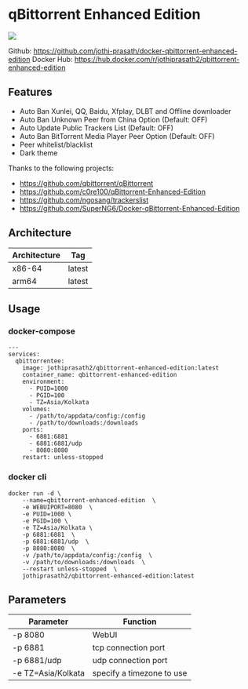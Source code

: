 # qBittorrent Enhanced Edition

![](https://upload.wikimedia.org/wikipedia/commons/thumb/6/66/New_qBittorrent_Logo.svg/240px-New_qBittorrent_Logo.svg.png)

Github: https://github.com/jothi-prasath/docker-qbittorrent-enhanced-edition 
Docker Hub: https://hub.docker.com/r/jothiprasath2/qbittorrent-enhanced-edition

## Features

* Auto Ban Xunlei, QQ, Baidu, Xfplay, DLBT and Offline downloader
* Auto Ban Unknown Peer from China Option (Default: OFF)
* Auto Update Public Trackers List (Default: OFF)
* Auto Ban BitTorrent Media Player Peer Option (Default: OFF)
* Peer whitelist/blacklist
* Dark theme

Thanks to the following projects:

* https://github.com/qbittorrent/qBittorrent
* https://github.com/c0re100/qBittorrent-Enhanced-Edition
* https://github.com/ngosang/trackerslist
* https://github.com/SuperNG6/Docker-qBittorrent-Enhanced-Edition


## Architecture

| Architecture | Tag            |
| ------------ | -------------- |
| x86-64       | latest   |
| arm64        | latest |

## Usage
### docker-compose

```
---
services:
  qbittorrentee:
    image: jothiprasath2/qbittorrent-enhanced-edition:latest
    container_name: qbittorrent-enhanced-edition
    environment:
      - PUID=1000
      - PGID=100
      - TZ=Asia/Kolkata
    volumes:
      - /path/to/appdata/config:/config
      - /path/to/downloads:/downloads
    ports:
      - 6881:6881
      - 6881:6881/udp
      - 8080:8080
    restart: unless-stopped
```

### docker cli 

```
docker run -d \
    --name=qbittorrent-enhanced-edition  \
    -e WEBUIPORT=8080  \
    -e PUID=1000 \
    -e PGID=100 \
    -e TZ=Asia/Kolkata \
    -p 6881:6881  \
    -p 6881:6881/udp  \
    -p 8080:8080  \
    -v /path/to/appdata/config:/config  \
    -v /path/to/downloads:/downloads  \
    --restart unless-stopped  \
    jothiprasath2/qbittorrent-enhanced-edition:latest
```

## Parameters

| Parameter     | Function            |
| ------------  | -------------- |
| -p 8080       | WebUI   |
| -p 6881       | tcp connection port   |
| -p 6881/udp   | udp connection port   |
| -e TZ=Asia/Kolkata   | specify a timezone to use  |
